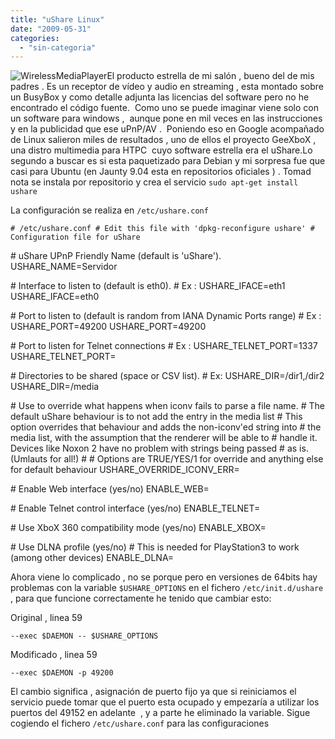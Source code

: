 ```yaml
---
title: "uShare Linux"
date: "2009-05-31"
categories: 
  - "sin-categoria"
---
```


![](images/C54WMP_det.jpg "WirelessMediaPlayer")El producto estrella de mi salón , bueno del de mis padres . Es un receptor de vídeo y audio en streaming , esta montado sobre un BusyBox y como detalle adjunta las licencias del software pero no he encontrado el código fuente.  Como uno se puede imaginar viene solo con un software para windows ,  aunque pone en mil veces en las instrucciones y en la publicidad que ese uPnP/AV .  Poniendo eso en Google acompañado de Linux salieron miles de resultados , uno de ellos el proyecto GeeXboX ,  una distro multimedia para HTPC  cuyo software estrella era el uShare.Lo segundo a buscar es si esta paquetizado para Debian y mi sorpresa fue que casi para Ubuntu (en Jaunty 9.04 esta en repositorios oficiales ) . Tomad nota se instala por repositorio y crea el servicio  `sudo apt-get install ushare`

La configuración se realiza en `/etc/ushare.conf`

`# /etc/ushare.conf # Edit this file with 'dpkg-reconfigure ushare' # Configuration file for uShare`

\# uShare UPnP Friendly Name (default is 'uShare'). USHARE\_NAME=Servidor

\# Interface to listen to (default is eth0). # Ex : USHARE\_IFACE=eth1 USHARE\_IFACE=eth0

\# Port to listen to (default is random from IANA Dynamic Ports range) # Ex : USHARE\_PORT=49200 USHARE\_PORT=49200

\# Port to listen for Telnet connections # Ex : USHARE\_TELNET\_PORT=1337 USHARE\_TELNET\_PORT=

\# Directories to be shared (space or CSV list). # Ex: USHARE\_DIR=/dir1,/dir2 USHARE\_DIR=/media

\# Use to override what happens when iconv fails to parse a file name. # The default uShare behaviour is to not add the entry in the media list # This option overrides that behaviour and adds the non-iconv'ed string into # the media list, with the assumption that the renderer will be able to # handle it. Devices like Noxon 2 have no problem with strings being passed # as is. (Umlauts for all!) # # Options are TRUE/YES/1 for override and anything else for default behaviour USHARE\_OVERRIDE\_ICONV\_ERR=

\# Enable Web interface (yes/no) ENABLE\_WEB=

\# Enable Telnet control interface (yes/no) ENABLE\_TELNET=

\# Use XboX 360 compatibility mode (yes/no) ENABLE\_XBOX=

\# Use DLNA profile (yes/no) # This is needed for PlayStation3 to work (among other devices) ENABLE\_DLNA=

Ahora viene lo complicado , no se porque pero en versiones de 64bits hay problemas con la variable `$USHARE_OPTIONS` en el fichero `/etc/init.d/ushare` , para que funcione correctamente he tenido que cambiar esto:

Original , linea 59

`--exec $DAEMON -- $USHARE_OPTIONS`

Modificado , linea 59

`--exec $DAEMON -p 49200`

El cambio significa , asignación de puerto fijo ya que si reiniciamos el servicio puede tomar que el puerto esta ocupado y empezaría a utilizar los puertos del 49152 en adelante  , y a parte he eliminado la variable. Sigue cogiendo el fichero `/etc/ushare.conf` para las configuraciones
